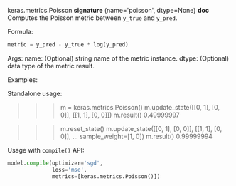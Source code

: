 keras.metrics.Poisson
__signature__
(name='poisson', dtype=None)
__doc__
Computes the Poisson metric between `y_true` and `y_pred`.

Formula:

```python
metric = y_pred - y_true * log(y_pred)
```

Args:
    name: (Optional) string name of the metric instance.
    dtype: (Optional) data type of the metric result.

Examples:

Standalone usage:

>>> m = keras.metrics.Poisson()
>>> m.update_state([[0, 1], [0, 0]], [[1, 1], [0, 0]])
>>> m.result()
0.49999997

>>> m.reset_state()
>>> m.update_state([[0, 1], [0, 0]], [[1, 1], [0, 0]],
...                sample_weight=[1, 0])
>>> m.result()
0.99999994

Usage with `compile()` API:

```python
model.compile(optimizer='sgd',
              loss='mse',
              metrics=[keras.metrics.Poisson()])
```
